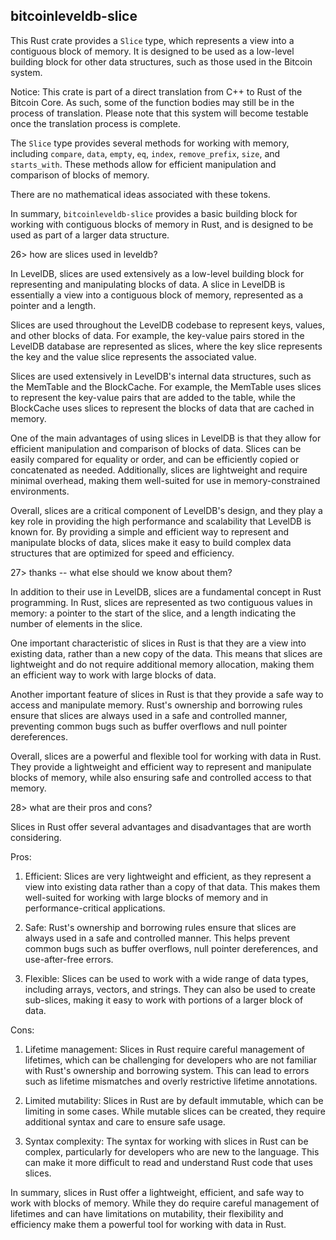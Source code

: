## bitcoinleveldb-slice

This Rust crate provides a `Slice` type, which
represents a view into a contiguous block of
memory. It is designed to be used as a low-level
building block for other data structures, such as
those used in the Bitcoin system.

Notice: This crate is part of a direct translation
from C++ to Rust of the Bitcoin Core. As such,
some of the function bodies may still be in the
process of translation. Please note that this
system will become testable once the translation
process is complete.

The `Slice` type provides several methods for
working with memory, including `compare`, `data`,
`empty`, `eq`, `index`, `remove_prefix`, `size`,
and `starts_with`. These methods allow for
efficient manipulation and comparison of blocks of
memory.

There are no mathematical ideas associated with
these tokens.

In summary, `bitcoinleveldb-slice` provides
a basic building block for working with contiguous
blocks of memory in Rust, and is designed to be
used as part of a larger data structure.

26> how are slices used in leveldb?

In LevelDB, slices are used extensively as
a low-level building block for representing and
manipulating blocks of data. A slice in LevelDB is
essentially a view into a contiguous block of
memory, represented as a pointer and a length.

Slices are used throughout the LevelDB codebase to
represent keys, values, and other blocks of
data. For example, the key-value pairs stored in
the LevelDB database are represented as slices,
where the key slice represents the key and the
value slice represents the associated value.

Slices are used extensively in LevelDB's internal
data structures, such as the MemTable and the
BlockCache. For example, the MemTable uses slices
to represent the key-value pairs that are added to
the table, while the BlockCache uses slices to
represent the blocks of data that are cached in
memory.

One of the main advantages of using slices in
LevelDB is that they allow for efficient
manipulation and comparison of blocks of
data. Slices can be easily compared for equality
or order, and can be efficiently copied or
concatenated as needed. Additionally, slices are
lightweight and require minimal overhead, making
them well-suited for use in memory-constrained
environments.

Overall, slices are a critical component of
LevelDB's design, and they play a key role in
providing the high performance and scalability
that LevelDB is known for. By providing a simple
and efficient way to represent and manipulate
blocks of data, slices make it easy to build
complex data structures that are optimized for
speed and efficiency.

27> thanks -- what else should we know about them?

In addition to their use in LevelDB, slices are
a fundamental concept in Rust programming. In
Rust, slices are represented as two contiguous
values in memory: a pointer to the start of the
slice, and a length indicating the number of
elements in the slice.

One important characteristic of slices in Rust is
that they are a view into existing data, rather
than a new copy of the data. This means that
slices are lightweight and do not require
additional memory allocation, making them an
efficient way to work with large blocks of data.

Another important feature of slices in Rust is
that they provide a safe way to access and
manipulate memory. Rust's ownership and borrowing
rules ensure that slices are always used in a safe
and controlled manner, preventing common bugs such
as buffer overflows and null pointer dereferences.

Overall, slices are a powerful and flexible tool
for working with data in Rust. They provide
a lightweight and efficient way to represent and
manipulate blocks of memory, while also ensuring
safe and controlled access to that memory.

28> what are their pros and cons?

Slices in Rust offer several advantages and
disadvantages that are worth considering.

Pros:

1. Efficient: Slices are very lightweight and
   efficient, as they represent a view into
   existing data rather than a copy of that
   data. This makes them well-suited for working
   with large blocks of memory and in
   performance-critical applications.

2. Safe: Rust's ownership and borrowing rules
   ensure that slices are always used in a safe
   and controlled manner. This helps prevent
   common bugs such as buffer overflows, null
   pointer dereferences, and use-after-free
   errors.

3. Flexible: Slices can be used to work with
   a wide range of data types, including arrays,
   vectors, and strings. They can also be used to
   create sub-slices, making it easy to work with
   portions of a larger block of data.

Cons:

1. Lifetime management: Slices in Rust require
   careful management of lifetimes, which can be
   challenging for developers who are not familiar
   with Rust's ownership and borrowing
   system. This can lead to errors such as
   lifetime mismatches and overly restrictive
   lifetime annotations.

2. Limited mutability: Slices in Rust are by
   default immutable, which can be limiting in
   some cases. While mutable slices can be
   created, they require additional syntax and
   care to ensure safe usage.

3. Syntax complexity: The syntax for working with
   slices in Rust can be complex, particularly for
   developers who are new to the language. This
   can make it more difficult to read and
   understand Rust code that uses slices.

In summary, slices in Rust offer a lightweight,
efficient, and safe way to work with blocks of
memory. While they do require careful management
of lifetimes and can have limitations on
mutability, their flexibility and efficiency make
them a powerful tool for working with data in
Rust.
